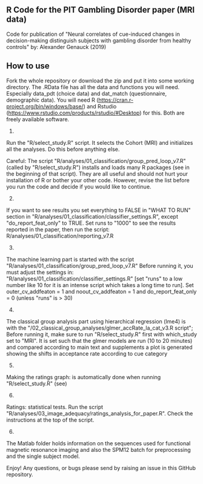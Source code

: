 R Code for the PIT Gambling Disorder paper (MRI data)
-----------------------------------------------------------

Code for publication of "Neural correlates of cue-induced changes in decision-making distinguish subjects with gambling disorder from healthy controls"
by: Alexander Genauck (2019)


How to use
----------

Fork the whole repository or download the zip and put it into some working directory.
The .RData file has all the data and functions you will need. Especially data_pdt (choice data) and dat_match (questionnaire, demographic data). You will need R (https://cran.r-project.org/bin/windows/base/) and Rstudio (https://www.rstudio.com/products/rstudio/#Desktop) for this. Both are freely available software.

1)
Run the "R/select_study.R" script. It selects the Cohort (MRI) and initializes all the analyses. Do this before anything else. 

Careful: The script "R/analyses/01_classification/group_pred_loop_v7.R" (called by "R/select_study.R") installs and loads many R packages (see in the beginning of that script). They are all useful and should not hurt your installation of R or bother your other code. However, revise the list before you run the code and decide
if you would like to continue.

2)
If you want to see results you set everything to FALSE in "WHAT TO RUN" section in "R/analyses/01_classification/classifier_settings.R", except "do_report_feat_only" to TRUE. Set runs to "1000" to see the results reported in the paper, then run the script: R/analyses/01_classification/reporting_v7.R

3)
The machine learning part is started with the script "R/analyses/01_classification/group_pred_loop_v7.R" Before running it, you must adjust the settings in: "R/analyses/01_classification/classifier_settings.R" [set "runs" to a low number like 10 for it is an intense script which takes a long time to run].
Set outer_cv_addfeaton = 1 and noout_cv_addfeaton = 1 and do_report_feat_only = 0 (unless "runs" is > 30)

4)
The classical group analysis part using hierarchical regression (lme4) is  with the
"/02_classical_group_analyses/glmer_accRate_la_cat_v3.R script"; Before running it, make sure to run "R/select_study.R" first with which_study set to "MRI". It is set such that the glmer models are run (10 to 20 minutes) and compared according to main text and supplements
a plot is generated showing the shifts in acceptance rate according to cue category

5)
Making the ratings graph: is automatically done when running "R/select_study.R" (see)

6)
Ratings: statistical tests. Run the script "R/analyses/03_image_adequacy/ratings_analysis_for_paper.R". Check the instructions at the top of the script.

6)
The Matlab folder holds information on the sequences used for functional magnetic resonance imaging and also the SPM12 batch for preprocessing and the single subject model.


Enjoy! Any questions, or bugs please send by raising an issue in this GitHub repository.